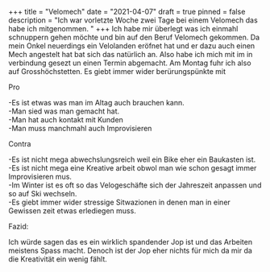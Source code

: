+++
title = "Velomech"
date = "2021-04-07"
draft = true
pinned = false
description = "Ich war vorletzte Woche zwei Tage bei einem Velomech das habe ich mitgenommen. "
+++
Ich habe mir überlegt was ich einmahl schnuppern gehen möchte und bin auf den Beruf Velomech gekommen. Da mein Onkel neuerdings ein Velolanden eröfnet hat und er dazu auch einen Mech angestelt hat bat sich das natürlich an. Also habe ich mich mit im in verbindung gesezt un einen Termin abgemacht. Am Montag fuhr ich also auf Grosshöchstetten. Es giebt immer wider berürungspünkte mit  

Pro

\-Es ist etwas was man im Altag auch brauchen kann.\
-Man sied was man gemacht hat.\
-Man hat auch kontakt mit Kunden\
-Man muss manchmahl auch Improvisieren

Contra 

\-Es ist nicht mega abwechslungsreich weil ein Bike eher ein Baukasten ist.\
-Es ist nicht mega eine Kreative arbeit obwol man wie schon gesagt immer Improvisieren mus.\
-Im Winter ist es oft so das Velogeschäfte sich der Jahreszeit anpassen und so auf Ski wechseln.\
-Es giebt immer wider stressige Sitwazionen in denen man in einer Gewissen zeit etwas erlediegen muss.

Fazid:

Ich würde sagen das es ein wirklich spandender Jop ist und das Arbeiten meistens Spass macht. Denoch ist der Jop eher nichts für mich da mir da die Kreativität ein wenig fählt.